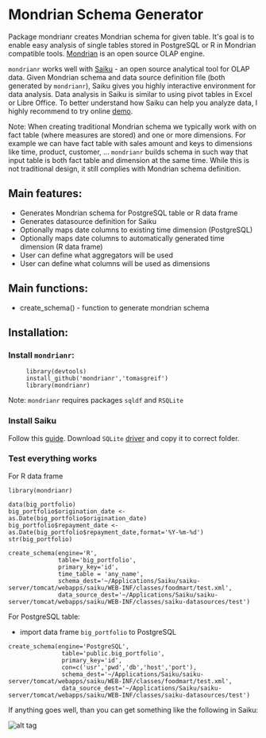Mondrian Schema Generator
=====
Package mondrianr creates Mondrian schema for given table. It's goal is to enable easy analysis of single tables stored in PostgreSQL or R in Mondrian compatible tools. [Mondrian](http://mondrian.pentaho.com/documentation/olap.php) is an open source OLAP engine.

`mondrianr` works well with [Saiku](http://meteorite.bi/saiku) - an open source analytical tool for OLAP data. Given Mondrian schema and data source definition file (both generated by `mondrianr`), Saiku gives you highly interactive environment for data analysis. 
Data analysis in Saiku is similar to using pivot tables in Excel or Libre Office. To better understand how Saiku can help you analyze data, I highly recommend to try online [demo](http://demo.analytical-labs.com/).

Note: When creating traditional Mondrian schema we typically work with on fact table (where measures are stored) and one or more dimensions. For example we can have fact table with sales amount and keys to dimensions like time, product, customer, ... `mondrianr` builds schema in such way that input table is both fact table and dimension at the same time. While this is not traditional design, it still complies with Mondrian schema definition.

Main features:
------------------

 - Generates Mondrian schema for PostgreSQL table or R data frame
 - Generates datasource definition for Saiku
 - Optionally maps date columns to existing time dimension (PostgreSQL)
 - Optionally maps date columns to automatically generated time dimension (R data frame)
 - User can define what aggregators will be used
 - User can define what columns will be used as dimensions
 
Main functions:
-----------------
 - create_schema() - function to generate mondrian schema
 
Installation:
----------------
### Install `mondrianr`:
``` 
     library(devtools)
     install_github('mondrianr','tomasgreif')
     library(mondrianr)
```
Note: `mondrianr` requires packages `sqldf` and `RSQLite`

### Install Saiku
Follow this [guide](http://docs.analytical-labs.com/saiku/documentation/2013/08/15/quickstart.html). Download `SQLite` 
[driver](https://bitbucket.org/xerial/sqlite-jdbc/downloads) and copy it to correct folder.
 
### Test everything works

For R data frame
```
library(mondrianr)

data(big_portfolio)
big_portfolio$origination_date <- as.Date(big_portfolio$origination_date)
big_portfolio$repayment_date <- as.Date(big_portfolio$repayment_date,format='%Y-%m-%d')
str(big_portfolio)

create_schema(engine='R',
              table='big_portfolio',
              primary_key='id',
              time_table = 'any_name',
              schema_dest='~/Applications/Saiku/saiku-server/tomcat/webapps/saiku/WEB-INF/classes/foodmart/test.xml',
              data_source_dest='~/Applications/Saiku/saiku-server/tomcat/webapps/saiku/WEB-INF/classes/saiku-datasources/test')
```
For PostgreSQL table:

 - import data frame `big_portfolio` to PostgreSQL

```
create_schema(engine='PostgreSQL',
               table='public.big_portfolio',
               primary_key='id',
               con=c('usr','pwd','db','host','port'),
               schema_dest='~/Applications/Saiku/saiku-server/tomcat/webapps/saiku/WEB-INF/classes/foodmart/test.xml',
               data_source_dest='~/Applications/Saiku/saiku-server/tomcat/webapps/saiku/WEB-INF/classes/saiku-datasources/test')
```               

If anything goes well, than you can get something like the following in Saiku:

![alt tag](http://www.analytikdat.cz/images/easyblog_images/923/99999999-jednorazove-obrazky/mondrianr-saiku.png)

